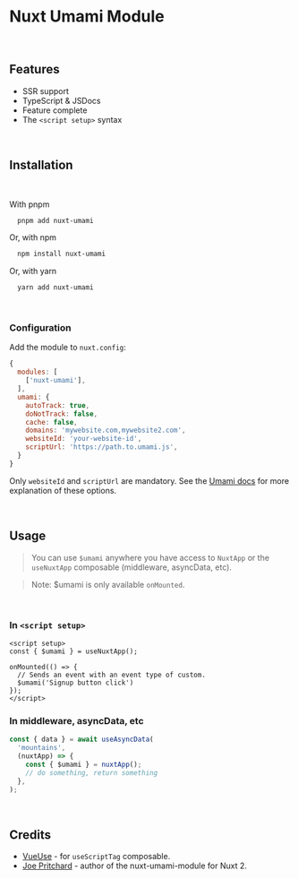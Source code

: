 # Nuxt Umami Module
<br>

## Features

- SSR support
- TypeScript & JSDocs
- Feature complete
- The `<script setup>` syntax

<br>

## Installation
<br>

With pnpm

```bash
  pnpm add nuxt-umami
```

Or, with npm

```bash
  npm install nuxt-umami
```

Or, with yarn

```bash 
  yarn add nuxt-umami
```
<br>

### Configuration

Add the module to `nuxt.config`:

```javascript
{
  modules: [
    ['nuxt-umami'],
  ],
  umami: {
    autoTrack: true,
    doNotTrack: false,
    cache: false,
    domains: 'mywebsite.com,mywebsite2.com',
    websiteId: 'your-website-id',
    scriptUrl: 'https://path.to.umami.js',
  }
}
```

Only `websiteId` and `scriptUrl` are mandatory. See the [Umami docs](https://umami.is/docs/tracker-configuration) for more explanation of these options.

<br>

## Usage

>  You can use `$umami` anywhere you have access to `NuxtApp` or the `useNuxtApp` composable (middleware, asyncData, etc).

> Note: $umami is only available `onMounted`.

<br>

### In `<script setup>`

```vue
<script setup>
const { $umami } = useNuxtApp();

onMounted(() => {
  // Sends an event with an event type of custom.
  $umami('Signup button click')
});
</script>
```

### In middleware, asyncData, etc

```javascript
const { data } = await useAsyncData(
  'mountains',
  (nuxtApp) => {
    const { $umami } = nuxtApp();
    // do something, return something
  },
);
```

<br>

## Credits

- [VueUse](https://github.com/vueuse/vueuse) - for `useScriptTag` composable.
- [Joe Pritchard](https://github.com/joe-pritchard/nuxt-umami-module) - author of the nuxt-umami-module for Nuxt 2.

